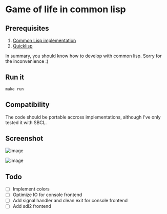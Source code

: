 # Game of life in common lisp

## Prerequisites 

1. [Common Lisp implementation](https://roswell.github.io/)
2. [Quicklisp](https://www.quicklisp.org/beta/)

In summary, you should know how to develop with common lisp. Sorry for the inconvenience :)

## Run it

 `make run` 

## Compatibility

The code should be portable accross implementations, although I've only tested it with SBCL.

## Screenshot

![image](https://github.com/certainty/alien-game-of-life/assets/338957/c7db9a7d-d85e-45a2-a05e-e5c366bbcc8a)

![image](https://github.com/certainty/alien-game-of-life/assets/338957/8898279b-87b1-4373-be07-ed862846b88c)


## Todo

- [ ] Implement colors
- [ ] Optimize IO for console frontend
- [ ] Add signal handler and clean exit for console frontend
- [ ] Add sdl2 frontend
